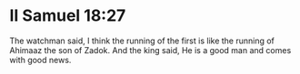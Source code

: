 # II Samuel 18:27

The watchman said, I think the running of the first is like the running of Ahimaaz the son of Zadok. And the king said, He is a good man and comes with good news.
